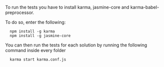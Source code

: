 To run the tests you have to install karma, jasmine-core and karma-babel-preprocessor.

To do so, enter the following:
```
  npm install -g karma
  npm install -g jasmine-core
```

You can then run the tests for each solution by running the following command inside every folder
```
  karma start karma.conf.js
```
